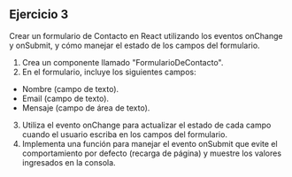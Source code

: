## Ejercicio 3

Crear un formulario de Contacto en React utilizando los eventos onChange y onSubmit, y cómo manejar el estado de los campos del formulario.


1. Crea un componente llamado "FormularioDeContacto".
2. En el formulario, incluye los siguientes campos:
* Nombre (campo de texto).
* Email (campo de texto).
* Mensaje (campo de área de texto).
3. Utiliza el evento onChange para actualizar el estado de cada campo cuando el usuario escriba en los campos del formulario.
4. Implementa una función para manejar el evento onSubmit que evite el comportamiento por defecto (recarga de página) y muestre los valores ingresados en la consola.